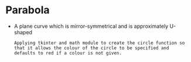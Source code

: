  # Parabola
 * A plane curve which is mirror-symmetrical and is approximately U-shaped
 
   ````Applying tkinter and math module to create the circle function so that it allows the colour of the circle to be specified and defaults to red if a colour is not given.````
